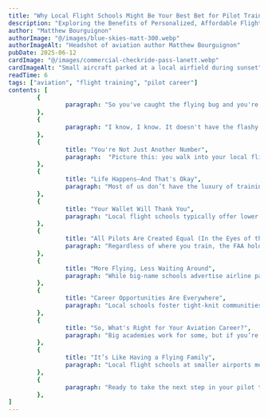```yaml
---
title: "Why Local Flight Schools Might Be Your Best Bet for Pilot Training"
description: "Exploring the Benefits of Personalized, Affordable Flight Instruction Near You"
author: "Matthew Bourguignon"
authorImage: "@/images/blue-skies-matt-300.webp"
authorImageAlt: "Headshot of aviation author Matthew Bourguignon"
pubDate: 2025-06-12
cardImage: "@/images/commercial-checkride-pass-lanett.webp"
cardImageAlt: "Small aircraft parked at a local airfield during sunset"
readTime: 6
tags: ["aviation", "flight training", "pilot career"]
contents: [
        {
                paragraph: "So you've caught the flying bug and you're ready to earn your wings? That's awesome! But now comes the big question: where should you get your flight training? You've probably seen ads for those big-name aviation academies with their shiny brochures and promises of fast-track pilot programs. But here's something worth considering—your local flight school might actually be the better choice for your pilot certification journey.",
        },
        {
                paragraph: "I know, I know. It doesn't have the flashy marketing or the fancy campus. But sometimes the best things come in smaller packages. Let me share why choosing a local flight training school could be one of the smartest decisions you make on your aviation career journey.",
        },
        {
                title: "You're Not Just Another Number",
                paragraph:  "Picture this: you walk into your local flight school and your certified flight instructor (CFI) actually knows your name. They remember that you struggled with crosswind landings last week and they've been thinking about a new way to explain it. That's the magic of local flight training schools like Blue Skies Above in Lanett, Alabama.",
        },
        {
                title: "Life Happens—And That's Okay",
                paragraph: "Most of us don’t have the luxury of training full-time. Local schools often operate under FAA Part 61 rules, allowing for far more flexible scheduling than the more rigid Part 141 programs. Whether you need to fly twice this week or skip next due to personal obligations, local schools can accommodate your real life.",
        },
        {
                title: "Your Wallet Will Thank You",
                paragraph: "Local flight schools typically offer lower costs on aircraft rental and instruction. Without the high overhead of large academies, these savings are passed down to students. Schools like Blue Skies Above offer complete commercial pilot paths under $100,000—sometimes half the price of university programs—with the same FAA certification at the end.",
        },
        {
                title: "All Pilots Are Created Equal (In the Eyes of the FAA)",
                paragraph: "Regardless of where you train, the FAA holds all pilots to the same standard. Written exams, practical tests, and pilot licenses are the same across the board. Your skills, not your school’s brand, will determine your success.",
        },
        {
                title: "More Flying, Less Waiting Around",
                paragraph: "While big-name schools advertise airline partnerships, local schools are forming their own networks. Blue Skies Above connects graduates to SimpliFly for CFI positions—a fantastic way to gain hours and experience toward an airline career.",
        },
        {
                title: "Career Opportunities Are Everywhere",
                paragraph: "Local schools foster tight-knit communities. You’ll find mentors, friends, and maybe even future colleagues. These relationships can lead to job recommendations, ongoing guidance, and opportunities down the line.",
        },
        {
                title: "So, What's Right for Your Aviation Career?",
                paragraph: "Big academies work for some, but if you’re looking for flexibility, affordability, and personal attention, a local flight school might be your ideal fit. The best training environment is one that makes you feel supported and excited to learn.",
        },
        {
                title: "It’s Like Having a Flying Family",
                paragraph: "Local flight schools at smaller airports mean fewer delays. With lighter traffic, like at Lanett Municipal Airport (7A3), you spend more time in the air and less on the taxiway. That’s not only efficient—it can help you finish faster.",
        },
        {
                paragraph: "Ready to take the next step in your pilot training journey? Visit local schools near you, talk to instructors, meet current students, and see what feels like home. If you're in Alabama, I highly recommend checking out Blue Skies Above Flight School—they offer flexible schedules, experienced CFIs, and a supportive learning community that helps you reach your goals affordably.",
        },
]
---
```


